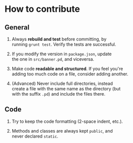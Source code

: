 # How to contribute

## General

 1. Always **rebuild and test** before committing, by  
    running `grunt test`. Verify the tests are successful.

 2. If you modify the version in `package.json`, update  
    the one in `src/banner.pd`, and viceversa.

 3. Make code **readable and structured**. If you feel you're  
    adding too much code on a file, consider adding another.

 4. (Advanced) Never include full directories, instead  
    create a file with the same name as the directory (but  
    with the suffix `.pd`) and include the files there.

## Code

 1. Try to keep the code formatting (2-space indent, etc.).

 2. Methods and classes are always kept `public`, and  
    never declared `static`.

